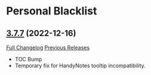 # Personal Blacklist

## [3.7.7](https://github.com/AlexOvares/Personal-Black-List-PBL/tree/3.7.7) (2022-12-16)
[Full Changelog](https://github.com/AlexOvares/Personal-Black-List-PBL/compare/3.7.6...3.7.7) [Previous Releases](https://github.com/AlexOvares/Personal-Black-List-PBL/releases)

- TOC  Bump  
- Temporary fix for HandyNotes tooltip incompatibility.  

